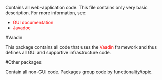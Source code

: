 <!-- --- title: Default package description -->

Contains all web-application code. This file contains only very basic description. For more information, see:
* <font color="red">GUI documentation</font>
* <font color="red">Javadoc</font>

#Vaadin

This package contains all code that uses the <font color="red">Vaadin</font> framework and thus defines all GUI and supportive infrastructure code.

#Other packages

Contain all non-GUI code. Packages group code by functionality/topic.